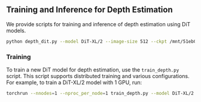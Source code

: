 ## Training and Inference for Depth Estimation

We provide scripts for training and inference of depth estimation using DiT models.
```bash
python depth_dit.py --model DiT-XL/2 --image-size 512 --ckpt /mnt/51eb0667-f71d-4fe0-a83e-beaff24c04fb/om/DiT/results/002-DiT-XL-2/checkpoints/0000150.pt
```

### Training

To train a new DiT model for depth estimation, use the `train_depth.py` script. This script supports distributed training and various configurations. For example, to train a DiT-XL/2 model with 1 GPU, run:

```bash
torchrun --nnodes=1 --nproc_per_node=1 train_depth.py --model DiT-XL/2 --epochs 800 --validation-every 200 --global-batch-size 4 --ckpt-every 1600 --image-size 512 --data-path /mnt/51eb0667-f71d-4fe0-a83e-beaff24c04fb/om/DiT/data/imagenet/train
```
